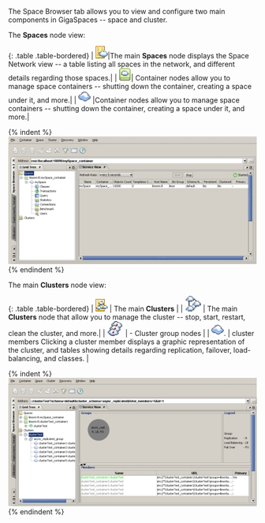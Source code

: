 



The Space Browser tab allows you to view and configure two main components in GigaSpaces -- space and cluster.


The **Spaces** node view:

{: .table .table-bordered}
| ![space_network_view_icon.gif](/attachment_files/space_network_view_icon.gif)|The main **Spaces** node displays the Space Network view -- a table listing all spaces in the network, and different details regarding those spaces.|
| ![container.gif](/attachment_files/container.gif)| Container nodes allow you to manage space containers -- shutting down the container, creating a space under it, and more.|
| ![spaceTreeIcon.gif](/attachment_files/spaceTreeIcon.gif) |Container nodes allow you to manage space containers -- shutting down the container, creating a space under it, and more.|


{% indent %}![GMC_space_6.0.jpg](/attachment_files/GMC_space_6.0.jpg){% endindent %}


The main **Clusters** node view:

{: .table .table-bordered}
| ![cluster_node.gif](/attachment_files/cluster_node.gif) | The main **Clusters** |
| ![specific_cluster_icon.jpg](/attachment_files/specific_cluster_icon.jpg) | The main **Clusters** node that allow you to manage the cluster -- stop, start, restart, clean the cluster, and more.|
| ![cluster_topology_icon.jpg](/attachment_files/cluster_topology_icon.jpg) | - Cluster group nodes |
| ![spaceTreeIcon.gif](/attachment_files/spaceTreeIcon.gif). | cluster members  Clicking a cluster member displays a graphic representation of the cluster, and tables showing details regarding replication, failover, load-balancing, and classes. |


{% indent %}![GMC_space_clusterNodeSelected_6.0.jpg](/attachment_files/GMC_space_clusterNodeSelected_6.0.jpg){% endindent %}


